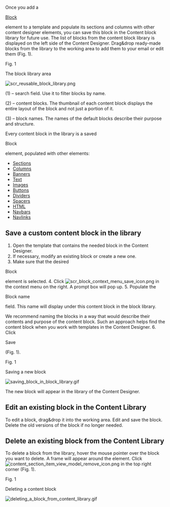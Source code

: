 


 Once you add a
 
[Block](/docs/8-0/user/marketing_tools/email_marketing/email_templates/content_block/set_up_a_content_block#HT_chapter_content_designer_element_block)

 element to a template and populate its sections and columns with other content designer elements, you can save this block in the Content block library for future use. The list of blocks from the content block library is displayed on the left side of the Content Designer. Drag&drop ready-made blocks from the library to the working area to add them to your email or edit them (Fig. 1).
 





 Fig. 1
 

 The block library area
 

![scr_reusable_block_library.png](/sites/en/files/documentation/user/en/email_marketing/BPMonlineHelp/email_marketing_save_block/scr_reusable_block_library.png)



 (1) – search field. Use it to filter blocks by name.
 



 (2) – content blocks. The thumbnail of each content block displays the entire layout of the block and not just a portion of it.
 



 (3) – block names. The names of the default blocks describe their purpose and structure.
 



 Every content block in the library is a saved
 
 Block
 
 element, populated with other elements:
 


* [Sections](https://academy.creatio.com/documents?product=marketing&ver=7&id=2049)
* [Columns](https://academy.creatio.com/documents?product=marketing&ver=7&id=2050)
* [Banners](https://academy.creatio.com/documents?product=marketing&ver=7&id=2051)
* [Text](https://academy.creatio.com/documents?product=marketing&ver=7&id=2053)
* [Images](https://academy.creatio.com/documents?product=marketing&ver=7&id=2052)
* [Buttons](https://academy.creatio.com/documents?product=marketing&ver=7&id=2054)
* [Dividers](https://academy.creatio.com/documents?product=marketing&ver=7&id=2056)
* [Spacers](https://academy.creatio.com/documents?product=marketing&ver=7&id=2066)
* [HTML](https://academy.creatio.com/documents?product=marketing&ver=7&id=2055)
* [Navbars](https://academy.creatio.com/documents?product=marketing&ver=7&id=2057)
* [Navlinks](https://academy.creatio.com/documents?product=marketing&ver=7&id=2058)







 Save a custom content block in the library
------------------------------------------------


1. Open the template that contains the needed block in the Content Designer.
2. If necessary, modify an existing block or create a new one.
3. Make sure that the desired
 
 Block
 
 element is selected.
4. Click
 ![scr_block_context_menu_save_icon.png](/sites/en/files/documentation/user/en/email_marketing/BPMonlineHelp/email_marketing_save_block/scr_block_context_menu_save_icon.png)
 in the context menu on the right. A prompt box will pop up.
5. Populate the
 
 Block name
 
 field. This name will display under this content block in the block library.
   

 We recommend naming the blocks in a way that would describe their contents and purpose of the content block. Such an approach helps find the content block when you work with templates in the Content Designer.
6. Click
 
 Save
 
 (Fig. 1).
 





 Fig. 1
 

 Saving a new block
 

![saving_block_in_block_library.gif](/sites/en/files/documentation/user/en/email_marketing/BPMonlineHelp/email_marketing_save_block/saving_block_in_block_library.gif)



 The new block will appear in the library of the Content Designer.
 







 Edit an existing block in the Content Library
---------------------------------------------------



 To edit a block, drag&drop it into the working area. Edit and save the block. Delete the old versions of the block if no longer needed.
 







 Delete an existing block from the Content Library
-------------------------------------------------------



 To delete a block from the library, hover the mouse pointer over the block you want to delete. A frame will appear around the element. Click
 ![content_section_item_view_model_remove_icon.png](/sites/en/files/documentation/user/en/email_marketing/BPMonlineHelp/email_marketing_save_block/content_section_item_view_model_remove_icon.png)
 in the top right corner (Fig. 1).
 





 Fig. 1
 

 Deleting a content block
 

![deleting_a_block_from_content_library.gif](/sites/en/files/documentation/user/en/email_marketing/BPMonlineHelp/email_marketing_save_block/deleting_a_block_from_content_library.gif)




